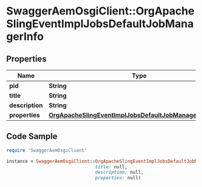 # SwaggerAemOsgiClient::OrgApacheSlingEventImplJobsDefaultJobManagerInfo

## Properties

Name | Type | Description | Notes
------------ | ------------- | ------------- | -------------
**pid** | **String** |  | [optional] 
**title** | **String** |  | [optional] 
**description** | **String** |  | [optional] 
**properties** | [**OrgApacheSlingEventImplJobsDefaultJobManagerProperties**](OrgApacheSlingEventImplJobsDefaultJobManagerProperties.md) |  | [optional] 

## Code Sample

```ruby
require 'SwaggerAemOsgiClient'

instance = SwaggerAemOsgiClient::OrgApacheSlingEventImplJobsDefaultJobManagerInfo.new(pid: null,
                                 title: null,
                                 description: null,
                                 properties: null)
```


